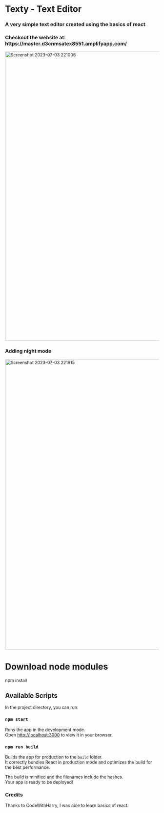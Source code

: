 <h1>Texty - Text Editor</h1>
<h3> A very simple text editor created using the basics of react</h3>
<h3> Checkout the website at: https://master.d3cnmsatex8551.amplifyapp.com/</h3>


<img width="944" alt="Screenshot 2023-07-03 221006" src="https://github.com/Selina-Varshney/Texty/assets/99686864/acbf59a0-32bc-4b71-b3ac-235689674407">

<h3> Adding night mode</h3>
<img width="947" alt="Screenshot 2023-07-03 221915" src="https://github.com/Selina-Varshney/Texty/assets/99686864/2a883b0f-a788-4bdd-b045-f256392cdf00">

# Download node modules
npm install

## Available Scripts

In the project directory, you can run:

### `npm start`

Runs the app in the development mode.\
Open [http://localhost:3000](http://localhost:3000) to view it in your browser.

### `npm run build`

Builds the app for production to the `build` folder.\
It correctly bundles React in production mode and optimizes the build for the best performance.

The build is minified and the filenames include the hashes.\
Your app is ready to be deployed!

### Credits
Thanks to CodeWithHarry, I was able to learn basics of react.



